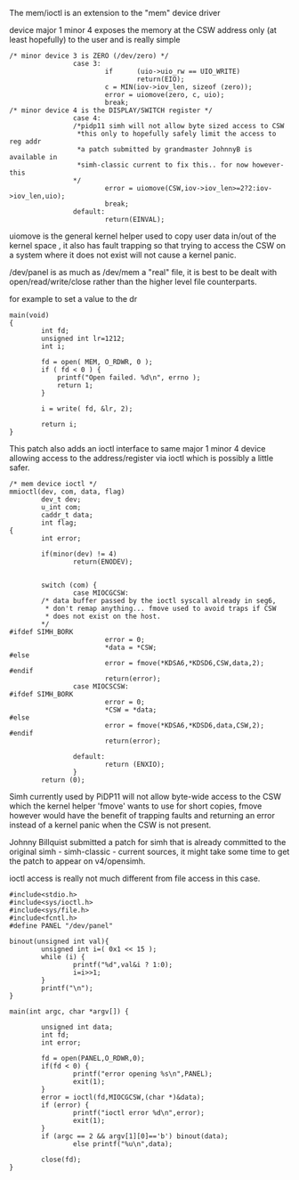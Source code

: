The mem/ioctl is an extension to the "mem" device driver 

device major 1 minor 4 exposes the memory at the CSW address only (at least hopefully) to the user and is really simple

```
/* minor device 3 is ZERO (/dev/zero) */
                case 3:
                        if      (uio->uio_rw == UIO_WRITE)
                                return(EIO);
                        c = MIN(iov->iov_len, sizeof (zero));
                        error = uiomove(zero, c, uio);
                        break;
/* minor device 4 is the DISPLAY/SWITCH register */
                case 4:
                /*pidp11 simh will not allow byte sized access to CSW
                 *this only to hopefully safely limit the access to reg addr
                 *a patch submitted by grandmaster JohnnyB is available in
                 *simh-classic current to fix this.. for now however- this
                */
                        error = uiomove(CSW,iov->iov_len>=2?2:iov->iov_len,uio);
                        break;
                default:
                        return(EINVAL);
```
uiomove is the general kernel helper used to copy user data in/out of the kernel space , it also has fault trapping so that trying to access 
the CSW on a system where it does not exist will not cause a kernel panic.

/dev/panel is as much as /dev/mem a "real" file, it is best to be dealt with open/read/write/close rather than the higher 
level file counterparts.

for example to set a value to the dr
```
main(void)
{
        int fd;
        unsigned int lr=1212;
        int i;

        fd = open( MEM, O_RDWR, 0 );
        if ( fd < 0 ) {
            printf("Open failed. %d\n", errno );
            return 1;
        }

        i = write( fd, &lr, 2);

        return i;
}
```

This patch also adds an ioctl interface to same major 1 minor 4 device allowing access to the address/register via ioctl which is possibly a little safer.

```
/* mem device ioctl */
mmioctl(dev, com, data, flag)
        dev_t dev;
        u_int com;
        caddr_t data;
        int flag;
{
        int error;

        if(minor(dev) != 4)
                return(ENODEV);


        switch (com) {
                case MIOCGCSW:
        /* data buffer passed by the ioctl syscall already in seg6,
         * don't remap anything... fmove used to avoid traps if CSW
         * does not exist on the host.
        */
#ifdef SIMH_BORK
                        error = 0;
                        *data = *CSW;
#else
                        error = fmove(*KDSA6,*KDSD6,CSW,data,2);
#endif
                        return(error);
                case MIOCSCSW:
#ifdef SIMH_BORK
                        error = 0;
                        *CSW = *data;
#else
                        error = fmove(*KDSA6,*KDSD6,data,CSW,2);
#endif
                        return(error);

                default:
                        return (ENXIO);
                }
        return (0);
```

Simh currently used by PiDP11 will not allow byte-wide access to the CSW which the kernel helper 'fmove' wants to use
for short copies, fmove however would have the benefit of trapping faults and returning an error instead of a kernel 
panic when the CSW is not present. 

Johnny Billquist submitted a patch for simh that is already committed to the original simh - simh-classic - current sources,
it might take some time to get the patch to appear on v4/opensimh.


ioctl access is really not much different from file access in this case.

```
#include<stdio.h>
#include<sys/ioctl.h>
#include<sys/file.h>
#include<fcntl.h>
#define PANEL "/dev/panel"

binout(unsigned int val){
        unsigned int i=( 0x1 << 15 );
        while (i) {
                printf("%d",val&i ? 1:0);
                i=i>>1;
        }
        printf("\n");
}

main(int argc, char *argv[]) {

        unsigned int data;
        int fd;
        int error;

        fd = open(PANEL,O_RDWR,0);
        if(fd < 0) {
                printf("error opening %s\n",PANEL);
                exit(1);
        }
        error = ioctl(fd,MIOCGCSW,(char *)&data);
        if (error) {
                printf("ioctl error %d\n",error);
                exit(1);
        }
        if (argc == 2 && argv[1][0]=='b') binout(data);
                else printf("%u\n",data);

        close(fd);
}
```








